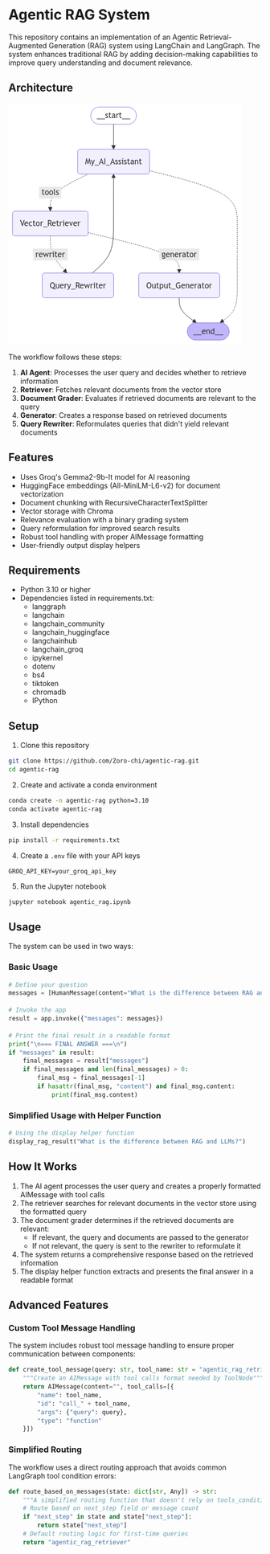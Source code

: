 # Agentic RAG System

This repository contains an implementation of an Agentic Retrieval-Augmented Generation (RAG) system using LangChain and LangGraph. The system enhances traditional RAG by adding decision-making capabilities to improve query understanding and document relevance.

## Architecture

![Agentic RAG Workflow](rag.png)

The workflow follows these steps:

1. **AI Agent**: Processes the user query and decides whether to retrieve information
2. **Retriever**: Fetches relevant documents from the vector store
3. **Document Grader**: Evaluates if retrieved documents are relevant to the query
4. **Generator**: Creates a response based on retrieved documents
5. **Query Rewriter**: Reformulates queries that didn't yield relevant documents

## Features

- Uses Groq's Gemma2-9b-It model for AI reasoning
- HuggingFace embeddings (All-MiniLM-L6-v2) for document vectorization
- Document chunking with RecursiveCharacterTextSplitter
- Vector storage with Chroma
- Relevance evaluation with a binary grading system
- Query reformulation for improved search results
- Robust tool handling with proper AIMessage formatting
- User-friendly output display helpers

## Requirements

- Python 3.10 or higher
- Dependencies listed in requirements.txt:
  - langgraph
  - langchain
  - langchain_community
  - langchain_huggingface
  - langchainhub
  - langchain_groq
  - ipykernel
  - dotenv
  - bs4
  - tiktoken
  - chromadb
  - IPython

## Setup

1. Clone this repository
```bash
git clone https://github.com/Zoro-chi/agentic-rag.git
cd agentic-rag
```

2. Create and activate a conda environment
```bash
conda create -n agentic-rag python=3.10
conda activate agentic-rag
```

3. Install dependencies
```bash
pip install -r requirements.txt
```

4. Create a `.env` file with your API keys
```
GROQ_API_KEY=your_groq_api_key
```

5. Run the Jupyter notebook
```bash
jupyter notebook agentic_rag.ipynb
```

## Usage

The system can be used in two ways:

### Basic Usage
```python
# Define your question
messages = [HumanMessage(content="What is the difference between RAG and LLMs?")]

# Invoke the app
result = app.invoke({"messages": messages})

# Print the final result in a readable format
print("\n=== FINAL ANSWER ===\n")
if "messages" in result:
    final_messages = result["messages"]
    if final_messages and len(final_messages) > 0:
        final_msg = final_messages[-1]
        if hasattr(final_msg, "content") and final_msg.content:
            print(final_msg.content)
```

### Simplified Usage with Helper Function
```python
# Using the display helper function
display_rag_result("What is the difference between RAG and LLMs?")
```

## How It Works

1. The AI agent processes the user query and creates a properly formatted AIMessage with tool calls
2. The retriever searches for relevant documents in the vector store using the formatted query
3. The document grader determines if the retrieved documents are relevant:
   - If relevant, the query and documents are passed to the generator
   - If not relevant, the query is sent to the rewriter to reformulate it
4. The system returns a comprehensive response based on the retrieved information
5. The display helper function extracts and presents the final answer in a readable format

## Advanced Features

### Custom Tool Message Handling

The system includes robust tool message handling to ensure proper communication between components:

```python
def create_tool_message(query: str, tool_name: str = "agentic_rag_retriever") -> AIMessage:
    """Create an AIMessage with tool calls format needed by ToolNode"""
    return AIMessage(content="", tool_calls=[{
        "name": tool_name,
        "id": "call_" + tool_name,
        "args": {"query": query},
        "type": "function"
    }])
```

### Simplified Routing

The workflow uses a direct routing approach that avoids common LangGraph tool condition errors:

```python
def route_based_on_messages(state: dict[str, Any]) -> str:
    """A simplified routing function that doesn't rely on tools_condition"""
    # Route based on next_step field or message count
    if "next_step" in state and state["next_step"]:
        return state["next_step"]
    # Default routing logic for first-time queries
    return "agentic_rag_retriever"
```
